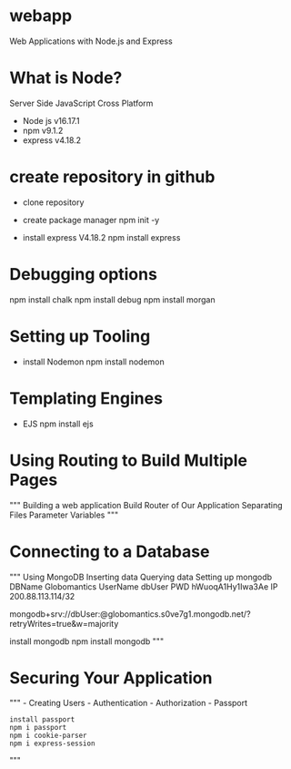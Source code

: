 # webapp
Web Applications with Node.js and Express

# What is Node?
Server Side JavaScript
Cross Platform

- Node js v16.17.1
- npm v9.1.2
- express v4.18.2


# create repository in github
- clone repository
- create package manager
npm init -y

- install express V4.18.2
npm install express

# Debugging options
npm install chalk
npm install debug
npm install morgan

# Setting up Tooling
- install Nodemon
npm install nodemon

# Templating Engines
- EJS
npm install ejs

# Using Routing to Build Multiple Pages
"""
    Building a web application
    Build Router of Our Application
    Separating Files
    Parameter Variables
 """

# Connecting to a Database
"""
    Using MongoDB
    Inserting data
    Querying data
    Setting up mongodb
    DBName Globomantics
    UserName dbUser
    PWD hWuoqA1Hy1Iwa3Ae
    IP 200.88.113.114/32

   mongodb+srv://dbUser:<password>@globomantics.s0ve7g1.mongodb.net/?retryWrites=true&w=majority

   install mongodb
   npm install mongodb
 """

# Securing Your Application
"""
    - Creating Users
    - Authentication
    - Authorization
    - Passport

    install passport
    npm i passport
    npm i cookie-parser
    npm i express-session


"""

